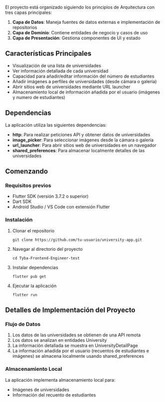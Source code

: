 

El proyecto está organizado siguiendo los principios de Arquitectura con tres capas principales:

1. **Capa de Datos**: Maneja fuentes de datos externas e implementación de repositorios
2. **Capa de Dominio**: Contiene entidades de negocio y casos de uso
3. **Capa de Presentación**: Gestiona componentes de UI y estado

## Características Principales

- Visualización de una lista de universidades
- Ver información detallada de cada universidad
- Capacidad para añadir/editar información del número de estudiantes
- Añadir imágenes a perfiles de universidades (desde cámara o galería)
- Abrir sitios web de universidades mediante URL launcher
- Almacenamiento local de información añadida por el usuario (imágenes y numero de estudiantes)

## Dependencias

La aplicación utiliza las siguientes dependencias:

- **http**: Para realizar peticiones API y obtener datos de universidades
- **image_picker**: Para seleccionar imágenes desde la cámara o galería
- **url_launcher**: Para abrir sitios web de universidades en un navegador
- **shared_preferences**: Para almacenar localmente detalles de las universidades

## Comenzando

### Requisitos previos

- Flutter SDK (versión 3.7.2 o superior)
- Dart SDK
- Android Studio / VS Code con extensión Flutter

### Instalación

1. Clonar el repositorio
   ```
   git clone https://github.com/tu-usuario/university-app.git
   ```

2. Navegar al directorio del proyecto
   ```
   cd Tyba-Frontend-Engineer-test
   ```

3. Instalar dependencias
   ```
   flutter pub get
   ```

4. Ejecutar la aplicación
   ```
   flutter run
   ```

## Detalles de Implementación del Proyecto

### Flujo de Datos

1. Los datos de las universidades se obtienen de una API remota
2. Los datos se analizan en entidades University
3. La información detallada se muestra en UniversityDetailPage
4. La información añadida por el usuario (recuentos de estudiantes e imágenes) se almacena localmente usando shared_preferences

### Almacenamiento Local

La aplicación implementa almacenamiento local para:
- Imágenes de universidades
- Información del recuento de estudiantes